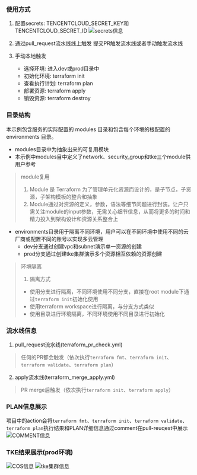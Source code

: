 ### 使用方式
1. 配置secrets: TENCENTCLOUD_SECRET_KEY和TENCENTCLOUD_SECRET_ID
![secrets信息](https://github.com/tongyiming/gitops-terraform/blob/main/imgs/secrets.jpg)

2. 通过pull_request流水线线上触发
提交PR触发流水线或者手动触发流水线

3. 手动本地触发
   - 选择环境: 进入dev或prod目录中
   - 初始化环境: terraform init
   - 查看执行计划: terraform plan
   - 部署资源: terraform apply
   - 销毁资源: terraform destroy

### 目录结构
本示例包含服务的实际配置的 modules 目录和包含每个环境的根配置的 environments 目录。
- modules目录中为抽象出来的可复用模块
- 本示例中modules目中定义了network、security_group和tke三个module供用户参考
> module复用
> 1. Module 是 Terraform 为了管理单元化资源而设计的，是子节点，子资源，子架构模板的整合和抽象
> 2. Module通过对资源的定义，参数，语法等细节问题进行封装。让户只需关注module的input参数，无需关心细节信息，从而将更多的时间和精力投入到架构设计和资源关系整合上
- environments目录用于隔离不同环境，用户可以在不同环境中使用不同的云厂商或配置不同的账号以实现多云管理
  - dev分支通过创建vpc和subnet演示单一资源的创建
  - prod分支通过创建tke集群演示多个资源相互依赖的资源创建

> 环境隔离
> 1. 隔离方式
> - 使用分支进行隔离，不同环境使用不同分支，直接在root module下通过`terraform init`初始化使用
> -  使用terraform workspace进行隔离，与分支方式类似
> -  使用目录进行环境隔离，不同环境使用不同目录进行初始化

### 流水线信息
1. pull_request流水线(terraform_pr_check.yml)
> 任何的PR都会触发（依次执行`terraform fmt`、`terraform init`、`terraform validate`、`terraform plan`）

2. apply流水线(terraform_merge_apply.yml)
> PR merge后触发（依次执行`terraform init`、`terraform apply`）

### PLAN信息展示
项目中的action会将`terraform fmt`、`terraform init`、`terraform validate`、`terraform plan`执行结果和PLAN详细信息通过comment在pull-reuqest中展示
![COMMENT信息](https://github.com/tongyiming/gitops-terraform/blob/main/imgs/comment_info.jpg)

### TKE结果展示(prod环境)
![COS信息](https://github.com/tongyiming/gitops-terraform/blob/main/imgs/tke-example-cluser.jpg)
![tke集群信息](https://github.com/tongyiming/gitops-terraform/blob/main/imgs/backend_cos.jpg)
